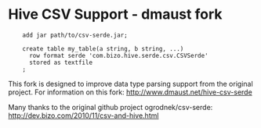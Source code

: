 # Hive CSV Support - dmaust fork

        add jar path/to/csv-serde.jar;

        create table my_table(a string, b string, ...)
          row format serde 'com.bizo.hive.serde.csv.CSVSerde'
          stored as textfile
        ;


This fork is designed to improve data type parsing support from the original project.
For information on this fork: http://www.dmaust.net/hive-csv-serde

Many thanks to the original github project ogrodnek/csv-serde: http://dev.bizo.com/2010/11/csv-and-hive.html

